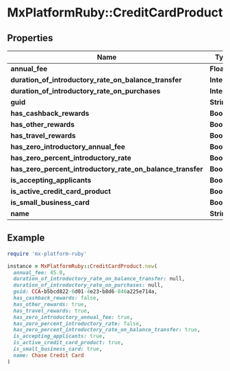 # MxPlatformRuby::CreditCardProduct

## Properties

| Name | Type | Description | Notes |
| ---- | ---- | ----------- | ----- |
| **annual_fee** | **Float** |  | [optional] |
| **duration_of_introductory_rate_on_balance_transfer** | **Integer** |  | [optional] |
| **duration_of_introductory_rate_on_purchases** | **Integer** |  | [optional] |
| **guid** | **String** |  | [optional] |
| **has_cashback_rewards** | **Boolean** |  | [optional] |
| **has_other_rewards** | **Boolean** |  | [optional] |
| **has_travel_rewards** | **Boolean** |  | [optional] |
| **has_zero_introductory_annual_fee** | **Boolean** |  | [optional] |
| **has_zero_percent_introductory_rate** | **Boolean** |  | [optional] |
| **has_zero_percent_introductory_rate_on_balance_transfer** | **Boolean** |  | [optional] |
| **is_accepting_applicants** | **Boolean** |  | [optional] |
| **is_active_credit_card_product** | **Boolean** |  | [optional] |
| **is_small_business_card** | **Boolean** |  | [optional] |
| **name** | **String** |  | [optional] |

## Example

```ruby
require 'mx-platform-ruby'

instance = MxPlatformRuby::CreditCardProduct.new(
  annual_fee: 45.0,
  duration_of_introductory_rate_on_balance_transfer: null,
  duration_of_introductory_rate_on_purchases: null,
  guid: CCA-b5bcd822-6d01-4e23-b8d6-846a225e714a,
  has_cashback_rewards: false,
  has_other_rewards: true,
  has_travel_rewards: true,
  has_zero_introductory_annual_fee: true,
  has_zero_percent_introductory_rate: false,
  has_zero_percent_introductory_rate_on_balance_transfer: true,
  is_accepting_applicants: true,
  is_active_credit_card_product: true,
  is_small_business_card: true,
  name: Chase Credit Card
)
```

